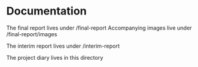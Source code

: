 # Documentation

The final report lives under /final-report
Accompanying images live under /final-report/images

The interim report lives under /interim-report

The project diary lives in this directory